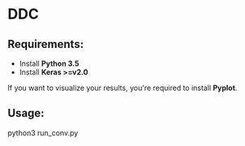 # DDC
## Requirements:
- Install **Python 3.5**
- Install **Keras >=v2.0**

If you want to visualize your results, you're required to install **Pyplot**.

## Usage:
python3 run_conv.py
